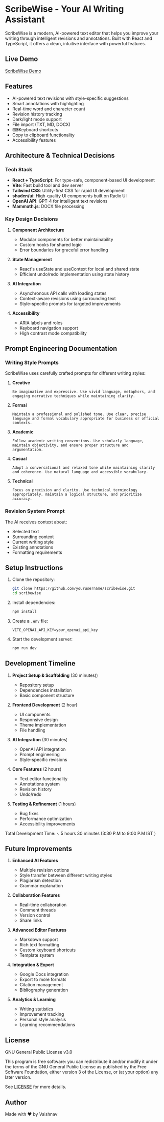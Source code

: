 # ScribeWise - Your AI Writing Assistant

ScribeWise is a modern, AI-powered text editor that helps you improve your writing through intelligent revisions and annotations. Built with React and TypeScript, it offers a clean, intuitive interface with powerful features.

## Live Demo
[ScribeWise Demo](https://scribewise.vercel.app/)

## Features
- AI-powered text revisions with style-specific suggestions
- Smart annotations with highlighting
- Real-time word and character count
- Revision history tracking
- Dark/light mode support
- File import (TXT, MD, DOCX)
- ⌨Keyboard shortcuts
- Copy to clipboard functionality
- Accessibility features

## Architecture & Technical Decisions

### Tech Stack
- **React + TypeScript**: For type-safe, component-based UI development
- **Vite**: Fast build tool and dev server
- **Tailwind CSS**: Utility-first CSS for rapid UI development
- **shadcn/ui**: High-quality UI components built on Radix UI
- **OpenAI API**: GPT-4 for intelligent text revisions
- **Mammoth.js**: DOCX file processing

### Key Design Decisions
1. **Component Architecture**
   - Modular components for better maintainability
   - Custom hooks for shared logic
   - Error boundaries for graceful error handling

2. **State Management**
   - React's useState and useContext for local and shared state
   - Efficient undo/redo implementation using state history

3. **AI Integration**
   - Asynchronous API calls with loading states
   - Context-aware revisions using surrounding text
   - Style-specific prompts for targeted improvements

4. **Accessibility**
   - ARIA labels and roles
   - Keyboard navigation support
   - High contrast mode compatibility

## Prompt Engineering Documentation

### Writing Style Prompts
ScribeWise uses carefully crafted prompts for different writing styles:

1. **Creative**
   ```
   Be imaginative and expressive. Use vivid language, metaphors, and engaging narrative techniques while maintaining clarity.
   ```

2. **Formal**
   ```
   Maintain a professional and polished tone. Use clear, precise language and formal vocabulary appropriate for business or official contexts.
   ```

3. **Academic**
   ```
   Follow academic writing conventions. Use scholarly language, maintain objectivity, and ensure proper structure and argumentation.
   ```

4. **Casual**
   ```
   Adopt a conversational and relaxed tone while maintaining clarity and coherence. Use natural language and accessible vocabulary.
   ```

5. **Technical**
   ```
   Focus on precision and clarity. Use technical terminology appropriately, maintain a logical structure, and prioritize accuracy.
   ```

### Revision System Prompt
The AI receives context about:
- Selected text
- Surrounding context
- Current writing style
- Existing annotations
- Formatting requirements

## Setup Instructions

1. Clone the repository:
   ```bash
   git clone https://github.com/yourusername/scribewise.git
   cd scribewise
   ```

2. Install dependencies:
   ```bash
   npm install
   ```

3. Create a `.env` file:
   ```env
   VITE_OPENAI_API_KEY=your_openai_api_key
   ```

4. Start the development server:
   ```bash
   npm run dev
   ```

## Development Timeline

1. **Project Setup & Scaffolding** (30 minutes))
   - Repository setup
   - Dependencies installation
   - Basic component structure

2. **Frontend Development** (2 hour)
   - UI components
   - Responsive design
   - Theme implementation
   - File handling

3. **AI Integration** (30 minutes)
   - OpenAI API integration
   - Prompt engineering
   - Style-specific revisions

4. **Core Features** (2 hours)
   - Text editor functionality
   - Annotations system
   - Revision history
   - Undo/redo

5. **Testing & Refinement** (1 hours)
   - Bug fixes
   - Performance optimization
   - Accessibility improvements

Total Development Time: ~ 5 hours 30 minutes (3:30 P.M to 9:00 P.M IST )

## Future Improvements

1. **Enhanced AI Features**
   - Multiple revision options
   - Style transfer between different writing styles
   - Plagiarism detection
   - Grammar explanation

2. **Collaboration Features**
   - Real-time collaboration
   - Comment threads
   - Version control
   - Share links

3. **Advanced Editor Features**
   - Markdown support
   - Rich text formatting
   - Custom keyboard shortcuts
   - Template system

4. **Integration & Export**
   - Google Docs integration
   - Export to more formats
   - Citation management
   - Bibliography generation

5. **Analytics & Learning**
   - Writing statistics
   - Improvement tracking
   - Personal style analysis
   - Learning recommendations

## License

GNU General Public License v3.0

This program is free software: you can redistribute it and/or modify it under the terms of the GNU General Public License as published by the Free Software Foundation, either version 3 of the License, or (at your option) any later version.

See [LICENSE](LICENSE) for more details.

## Author

Made with ❤️ by Vaishnav
